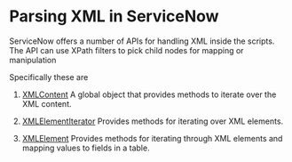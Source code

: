 # Parsing XML in ServiceNow
ServiceNow offers a number of APIs for handling XML inside the scripts. The API can use XPath filters to pick child nodes for mapping or manipulation

Specifically these are 

1. [XMLContent](https://docs.servicenow.com/bundle/jakarta-servicenow-platform/page/administer/edge-encryption/concept/c_XMLContentAPI.html)
A global object that provides methods to iterate over the XML content.

2. [XMLElementIterator](https://docs.servicenow.com/bundle/jakarta-servicenow-platform/page/administer/edge-encryption/concept/c_XMLElementIteratorAPI.html)
Provides methods for iterating over XML elements.

3. [XMLElement](https://docs.servicenow.com/bundle/jakarta-servicenow-platform/page/administer/edge-encryption/concept/c_XMLElementAPI.html)
Provides methods for iterating through XML elements and mapping values to fields in a table.
